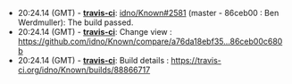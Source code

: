 * <a id="20:24.14">20:24.14 (GMT)</a> - __[travis-ci](https://github.com/travis-ci)__: <a href="https://github.com/idno/Known/issues/2581">idno/Known#2581</a> (master - 86ceb00 : Ben Werdmuller): The build passed.
* <a id="20:24.14">20:24.14 (GMT)</a> - __[travis-ci](https://github.com/travis-ci)__: Change view : https://github.com/idno/Known/compare/a76da18ebf35...86ceb00c680b
* <a id="20:24.14">20:24.14 (GMT)</a> - __[travis-ci](https://github.com/travis-ci)__: Build details : https://travis-ci.org/idno/Known/builds/88866717
